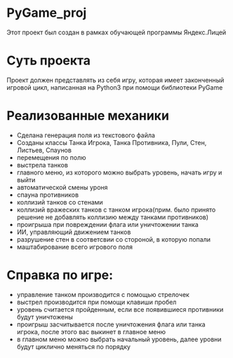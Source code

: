 # PyGame_proj
Этот проект был создан в рамках обучающей программы Яндекс.Лицей

# Суть проекта
Проект должен представлять из себя игру, которая имеет законченный игровой цикл, написанная на Python3 при помощи библиотеки PyGame

# Реализованные механики
- Сделана генерация поля из текстового файла
- Созданы классы Танка Игрока, Танка Противника, Пули, Стен, Листьев, Спаунов
- перемещения по полю
- выстрела танков
- главного меню, из которого можно выбрать уровень, начать игру и выйти
- автоматической смены уроня
- спауна противников
- коллизий танков со стенами
- коллизий вражеских танков с танком игрока(прим. было принято решение не добавлять коллизию между танками противников)
- проигрыша при повреждении флага или уничтожении танка
- ИИ, управляющий движением танков
- разрушение стен в соответсвии со стороной, в которую попали
- маштабирование всего игрового поля

# Справка по игре:
- управление танком производится с помощью стрелочек
- выстрел производится при помощи клавиши пробел
- уровень считается пройденным, если все появившиеся противники будут уничтожены
- проигрыш засчитывается после уничтожения флага или танка игрока, после этого вас выкинет в главное меню
- в главном меню можно выбрать начальный уровень, далее уровни будут циклично меняться по порядку

